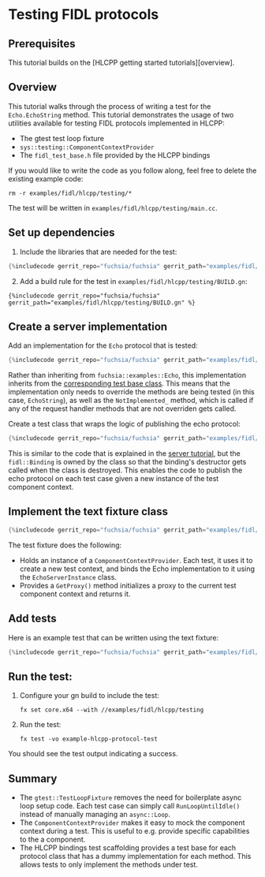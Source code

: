 # Testing FIDL protocols

## Prerequisites

This tutorial builds on the [HLCPP getting started tutorials][overview].

## Overview

This tutorial walks through the process of writing a test for the
`Echo.EchoString` method. This tutorial demonstrates the usage of two
utilities available for testing FIDL protocols implemented in HLCPP:

* The gtest test loop fixture
* `sys::testing::ComponentContextProvider`
* The `fidl_test_base.h` file provided by the HLCPP bindings

If you would like to write the code as you follow along, feel free to
delete the existing example code:

    rm -r examples/fidl/hlcpp/testing/*

The test will be written in `examples/fidl/hlcpp/testing/main.cc`.

## Set up dependencies

1. Include the libraries that are needed for the test:

  ```cpp
  {%includecode gerrit_repo="fuchsia/fuchsia" gerrit_path="examples/fidl/hlcpp/testing/main.cc" region_tag="includes" %}
  ```

2. Add a build rule for the test in `examples/fidl/hlcpp/testing/BUILD.gn`:

  ```gn
  {%includecode gerrit_repo="fuchsia/fuchsia" gerrit_path="examples/fidl/hlcpp/testing/BUILD.gn" %}
  ```

## Create a server implementation

Add an implementation for the `Echo` protocol that is tested:

  ```cpp
  {%includecode gerrit_repo="fuchsia/fuchsia" gerrit_path="examples/fidl/hlcpp/testing/main.cc" region_tag="impl" %}
  ```

Rather than inheriting from `fuchsia::examples::Echo`, this implementation
inherits from the [corresponding test base class][test-base]. This means that
the implementation only needs to override the methods are being tested
(in this case, `EchoString`), as well as the `NotImplemented_` method, which
is called if any of the request handler methods that are not overriden gets
called.

Create a test class that wraps the logic of publishing the echo protocol:

```cpp
{%includecode gerrit_repo="fuchsia/fuchsia" gerrit_path="examples/fidl/hlcpp/testing/main.cc" region_tag="wrapper" %}
```

This is similar to the code that is explained in the
[server tutorial][server-tut], but the `fidl::Binding` is owned by the class
so that the binding's destructor gets called when the class is destroyed. This enables the code to
publish the echo protocol on each test case given a new instance
of the test component context.

## Implement the text fixture class

```cpp
{%includecode gerrit_repo="fuchsia/fuchsia" gerrit_path="examples/fidl/hlcpp/testing/main.cc" region_tag="fixture" %}
```

The test fixture does the following:

* Holds an instance of a `ComponentContextProvider`. Each test, it uses it to
  create a new test context, and binds the Echo implementation to it using the
  `EchoServerInstance` class.
* Provides a `GetProxy()` method initializes a proxy to the current test
  component context and returns it.

## Add tests

Here is an example test that can be written using the text fixture:

```cpp
{%includecode gerrit_repo="fuchsia/fuchsia" gerrit_path="examples/fidl/hlcpp/testing/main.cc" region_tag="test" %}
```

## Run the test:

1. Configure your gn build to include the test:

    `fx set core.x64 --with //examples/fidl/hlcpp/testing`

2. Run the test:

    `fx test -vo example-hlcpp-protocol-test`

You should see the test output indicating a success.

## Summary

* The `gtest::TestLoopFixture` removes the need for boilerplate async loop
  setup code. Each test case can simply call `RunLoopUntilIdle()` instead of
  manually managing an `async::Loop`.
* The `ComponentContextProvider` makes it easy to mock the component context
  during a test. This is useful to e.g. provide specific capabilities to the
  a component.
* The HLCPP bindings test scaffolding provides a test base for each protocol
  class that has a dummy implementation for each method. This allows tests
  to only implement the methods under test.

<!-- xrefs -->
[test-base]: /docs/reference/fidl/bindings/hlcpp-bindings.md#test-scaffolding
[server-tut]: /docs/development/languages/fidl/tutorials/hlcpp/basics/server.md
